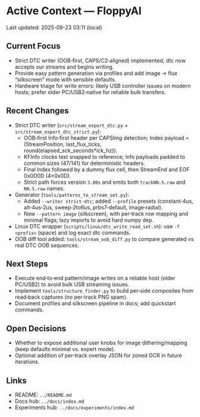 # Active Context — FloppyAI

Last updated: 2025-09-23 03:11 (local)

## Current Focus
- Strict DTC writer (OOB‑first, CAPS/C2‑aligned) implemented; dtc now accepts our streams and begins writing.
- Provide easy pattern generation via profiles and add image → flux “silkscreen” mode with sensible defaults.
- Hardware triage for write errors: likely USB controller issues on modern hosts; prefer older PC/USB2‑native for reliable bulk transfers.

## Recent Changes
- Strict DTC writer (`src/stream_export_dtc.py` + `src/stream_export_dtc_strict.py`):
  - OOB‑first Info‑first header per CAPSImg detection; Index payload = (StreamPosition, last_flux_ticks, round(elapsed_sck_seconds*ick_hz)).
  - KFInfo clocks text snapped to reference; Info payloads padded to common sizes (47/141) for deterministic headers.
  - Final Index followed by a dummy flux cell, then StreamEnd and EOF 0x0D0D (4×0x0D).
  - Strict path forces version `3.00s` and emits both `trackNN.S.raw` and `NN.S.raw` names.
- Generator (`tools/patterns_to_stream_set.py`):
  - Added `--writer strict-dtc`; added `--profile` presets (constant‑4us, alt‑4us‑2us, sweep‑2to6us, prbs7‑default, image‑radial).
  - New `--pattern image` (silkscreen), with per‑track row mapping and minimal flags; lazy imports to avoid hard numpy dep.
- Linux DTC wrapper (`scripts/linux/dtc_write_read_set.sh`): use `-f <prefix>` (space) and log exact dtc commands.
- OOB diff tool added: `tools/stream_oob_diff.py` to compare generated vs real DTC OOB sequences.

## Next Steps
- Execute end‑to‑end pattern/image writes on a reliable host (older PC/USB2) to avoid bulk USB streaming issues.
- Implement `tools/structure_finder.py` to build per‑side composites from read‑back captures (no per‑track PNG spam).
- Document profiles and silkscreen pipeline in docs; add quickstart commands.

## Open Decisions
- Whether to expose additional user knobs for image dithering/mapping (keep defaults minimal vs. expert mode).
- Optional addition of per‑track overlay JSON for zoned GCR in future iterations.

## Links
- README: `../README.md`
- Docs hub: `../docs/index.md`
- Experiments hub: `../docs/experiments/index.md`

